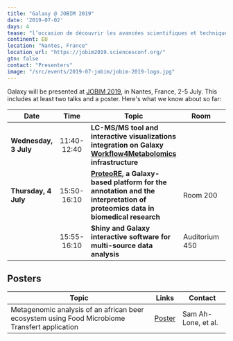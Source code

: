```yaml
---
title: "Galaxy @ JOBIM 2019"
date: '2019-07-02'
days: 4
tease: "l’occasion de découvrir les avancées scientifiques et techniques en analyse, comparaison et exploitation des données biologiques"
continent: EU
location: "Nantes, France"
location_url: "https://jobim2019.sciencesconf.org/"
gtn: false
contact: "Presenters"
image: "/src/events/2019-07-jobim/jobim-2019-logo.jpg"
---
```


Galaxy will be presented at [JOBIM 2019](https://jobim2019.sciencesconf.org/), in Nantes, France, 2-5 July. This includes at least two talks and a poster.  Here's what we know about so far:

| Date | Time | Topic | Room | Links | Contact |
| ---- | :----: | ---- | ---- | ---- | ---- |
| **Wednesday, 3 July** | 11:40-12:40  | **LC-MS/MS tool and interactive visualizations integration on Galaxy [Workflow4Metabolomics](https://workflow4metabolomics.org/) infrastructure** | | | Julien Saint-Vanne |
| **Thursday, 4 July** |  15:50-16:10 | **[ProteoRE](http://www.proteore.org/), a Galaxy-based platform for the annotation and the interpretation of proteomics data in biomedical research** | Room 200 | | David Christiany |
| | 15:55-16:10 | **Shiny and Galaxy interactive software for multi-source data analysis** | Auditorium 450 | | Etienne Camenen |

## Posters

| Topic | Links | Contact |
| ---- | ---- | ---- |
| Metagenomic analysis of an african beer ecosystem using Food Microbiome Transfert application | [Poster](http://migale.jouy.inra.fr/sites/migale.jouy.inra.fr.drupal7.migale.jouy.inra.fr/files/poster_jobim2019_FMT.pdf) | Sam Ah-Lone, et al. |
